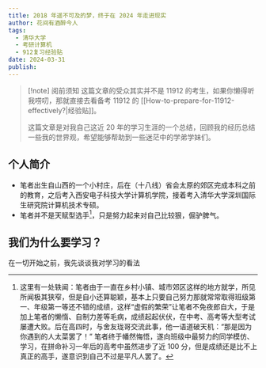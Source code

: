 ```yaml
---
title: 2018 年遥不可及的梦，终于在 2024 年走进现实
author: 花间有酒醉今人
tags:
  - 清华大学
  - 考研计算机
  - 912复习经验贴
date: 2024-03-31
publish:
---
```

>[!note] 阅前须知
>这篇文章的受众其实并不是 11912 的考生，如果你懒得听我唠叨，那就直接去看备考 11912 的 [[How-to-prepare-for-11912-effectively?|经验贴]]。
>
>这篇文章是对我自己这近 20 年的学习生涯的一个总结，回顾我的经历总结一些我的世界观，希望能够帮助到一些迷茫中的学弟学妹们。

## 个人简介

- 笔者出生自山西的一个小村庄，后在（十八线）省会太原的郊区完成本科之前的教育，之后考入西安电子科技大学计算机学院，接着考入清华大学深圳国际生研究院计算机技术专硕。
- 笔者并不是天赋型选手[^1]，只是努力起来对自己比较狠，倔驴脾气。

## 我们为什么要学习？

在一切开始之前，我先谈谈我对学习的看法

[^1]: 这里有一处轶闻：笔者由于一直在乡村小镇、城市郊区这样的地方就学，所见所闻极其狭窄，但是自小还算聪颖，基本上只要自己努力那就常常取得班级第一、年级第一等还不错的成绩，这样“虚假的繁荣”让笔者不免夜郎自大，于是加上笔者的懒惰、自制力差等毛病，成绩起起伏伏，在中考、高考等大型考试屡遭大败。后在高四时，与舍友珑哥交流此事，他一语道破天机：“那是因为你遇到的人太菜罢了！” 笔者终于幡然悔悟，遂向班级中最努力的同学模仿、学习，在拼命补习一年后的高考中虽然进步了近 100 分，但是成绩还是比不上真正的高手，遂意识到自己不过是平凡人罢了。